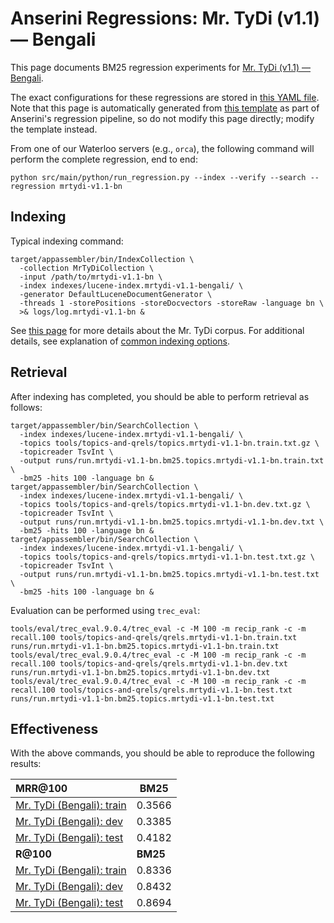 # Anserini Regressions: Mr. TyDi (v1.1) &mdash; Bengali

This page documents BM25 regression experiments for [Mr. TyDi (v1.1) &mdash; Bengali](https://github.com/castorini/mr.tydi).

The exact configurations for these regressions are stored in [this YAML file](../../src/main/resources/regression/mrtydi-v1.1-bn.yaml).
Note that this page is automatically generated from [this template](../../src/main/resources/docgen/templates/mrtydi-v1.1-bn.template) as part of Anserini's regression pipeline, so do not modify this page directly; modify the template instead.

From one of our Waterloo servers (e.g., `orca`), the following command will perform the complete regression, end to end:

```
python src/main/python/run_regression.py --index --verify --search --regression mrtydi-v1.1-bn
```

## Indexing

Typical indexing command:

```
target/appassembler/bin/IndexCollection \
  -collection MrTyDiCollection \
  -input /path/to/mrtydi-v1.1-bn \
  -index indexes/lucene-index.mrtydi-v1.1-bengali/ \
  -generator DefaultLuceneDocumentGenerator \
  -threads 1 -storePositions -storeDocvectors -storeRaw -language bn \
  >& logs/log.mrtydi-v1.1-bn &
```

See [this page](https://github.com/castorini/mr.tydi) for more details about the Mr. TyDi corpus.
For additional details, see explanation of [common indexing options](../../docs/common-indexing-options.md).

## Retrieval

After indexing has completed, you should be able to perform retrieval as follows:

```
target/appassembler/bin/SearchCollection \
  -index indexes/lucene-index.mrtydi-v1.1-bengali/ \
  -topics tools/topics-and-qrels/topics.mrtydi-v1.1-bn.train.txt.gz \
  -topicreader TsvInt \
  -output runs/run.mrtydi-v1.1-bn.bm25.topics.mrtydi-v1.1-bn.train.txt \
  -bm25 -hits 100 -language bn &
target/appassembler/bin/SearchCollection \
  -index indexes/lucene-index.mrtydi-v1.1-bengali/ \
  -topics tools/topics-and-qrels/topics.mrtydi-v1.1-bn.dev.txt.gz \
  -topicreader TsvInt \
  -output runs/run.mrtydi-v1.1-bn.bm25.topics.mrtydi-v1.1-bn.dev.txt \
  -bm25 -hits 100 -language bn &
target/appassembler/bin/SearchCollection \
  -index indexes/lucene-index.mrtydi-v1.1-bengali/ \
  -topics tools/topics-and-qrels/topics.mrtydi-v1.1-bn.test.txt.gz \
  -topicreader TsvInt \
  -output runs/run.mrtydi-v1.1-bn.bm25.topics.mrtydi-v1.1-bn.test.txt \
  -bm25 -hits 100 -language bn &
```

Evaluation can be performed using `trec_eval`:

```
tools/eval/trec_eval.9.0.4/trec_eval -c -M 100 -m recip_rank -c -m recall.100 tools/topics-and-qrels/qrels.mrtydi-v1.1-bn.train.txt runs/run.mrtydi-v1.1-bn.bm25.topics.mrtydi-v1.1-bn.train.txt
tools/eval/trec_eval.9.0.4/trec_eval -c -M 100 -m recip_rank -c -m recall.100 tools/topics-and-qrels/qrels.mrtydi-v1.1-bn.dev.txt runs/run.mrtydi-v1.1-bn.bm25.topics.mrtydi-v1.1-bn.dev.txt
tools/eval/trec_eval.9.0.4/trec_eval -c -M 100 -m recip_rank -c -m recall.100 tools/topics-and-qrels/qrels.mrtydi-v1.1-bn.test.txt runs/run.mrtydi-v1.1-bn.bm25.topics.mrtydi-v1.1-bn.test.txt
```

## Effectiveness

With the above commands, you should be able to reproduce the following results:

| **MRR@100**                                                                                                  | **BM25**  |
|:-------------------------------------------------------------------------------------------------------------|-----------|
| [Mr. TyDi (Bengali): train](https://github.com/castorini/mr.tydi)                                            | 0.3566    |
| [Mr. TyDi (Bengali): dev](https://github.com/castorini/mr.tydi)                                              | 0.3385    |
| [Mr. TyDi (Bengali): test](https://github.com/castorini/mr.tydi)                                             | 0.4182    |
| **R@100**                                                                                                    | **BM25**  |
| [Mr. TyDi (Bengali): train](https://github.com/castorini/mr.tydi)                                            | 0.8336    |
| [Mr. TyDi (Bengali): dev](https://github.com/castorini/mr.tydi)                                              | 0.8432    |
| [Mr. TyDi (Bengali): test](https://github.com/castorini/mr.tydi)                                             | 0.8694    |
